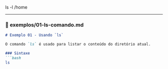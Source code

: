 ls -l /home

---

### 📄 **exemplos/01-ls-comando.md**
```markdown
# Exemplo 01 - Usando `ls`

O comando `ls` é usado para listar o conteúdo do diretório atual.

### Sintaxe
```bash
ls
